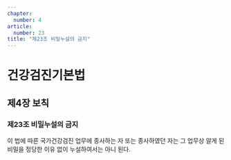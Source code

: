```yaml
---
chapter:
  number: 4
article:
  number: 23
title: "제23조 비밀누설의 금지"
---
```

# 건강검진기본법

## 제4장 보칙

### 제23조 비밀누설의 금지

이 법에 따른 국가건강검진 업무에 종사하는 자 또는 종사하였던 자는 그 업무상 알게 된 비밀을 정당한 이유 없이 누설하여서는 아니 된다.
